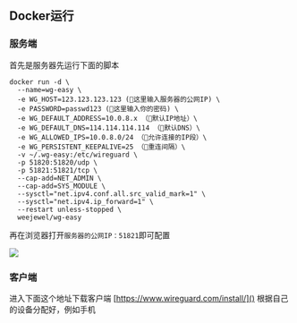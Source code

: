 ## Docker运行
### 服务端
首先是服务器先运行下面的脚本
```shell
docker run -d \
  --name=wg-easy \
  -e WG_HOST=123.123.123.123 (🚨这里输入服务器的公网IP) \
  -e PASSWORD=passwd123 (🚨这里输入你的密码) \
  -e WG_DEFAULT_ADDRESS=10.0.8.x （🚨默认IP地址）\
  -e WG_DEFAULT_DNS=114.114.114.114 （🚨默认DNS）\
  -e WG_ALLOWED_IPS=10.0.8.0/24 （🚨允许连接的IP段）\
  -e WG_PERSISTENT_KEEPALIVE=25 （🚨重连间隔）\
  -v ~/.wg-easy:/etc/wireguard \
  -p 51820:51820/udp \
  -p 51821:51821/tcp \
  --cap-add=NET_ADMIN \
  --cap-add=SYS_MODULE \
  --sysctl="net.ipv4.conf.all.src_valid_mark=1" \
  --sysctl="net.ipv4.ip_forward=1" \
  --restart unless-stopped \
  weejewel/wg-easy
```
再在浏览器打开`服务器的公网IP：51821`即可配置

![](https://cdn.jsdelivr.net/gh/0xmelon/picgohub@main/imgs/Pasted%20image%2020231013221939.png)
### 客户端
进入下面这个地址下载客户端
[https://www.wireguard.com/install/]()
根据自己的设备分配好，例如手机


